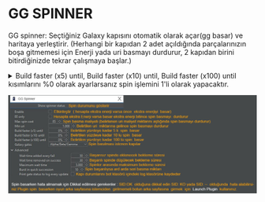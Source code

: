 # GG SPINNER

GG spinner: Seçtiğiniz Galaxy kapısını otomatik olarak açar(gg basar) ve haritaya yerleştirir. (Herhangi bir kapıdan 2 adet açıldığında parçalarınızın boşa gitmemesi için Enerji yada uri basmayı durdurur, 2 kapıdan birini bitirdiğinizde tekrar çalışmaya başlar.)

<details>

<summary>Build faster (x5) until, Build faster (x10) until, Build faster (x100) until kısımlarını %0 olarak ayarlarsanız spin işlemini 1'li olarak yapacaktır.</summary>



</details>

![](../../.gitbook/assets/gg_spin_ayarlar.jpg)
